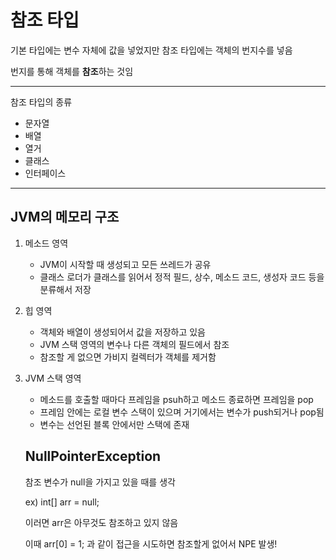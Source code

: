 # 참조 타입
기본 타입에는 변수 자체에 값을 넣었지만 참조 타입에는 객체의 번지수를 넣음

번지를 통해 객체를 **참조**하는 것임

---

참조 타입의 종류

- 문자열
- 배열
- 열거
- 클래스
- 인터페이스

---

## JVM의 메모리 구조

1. 메소드 영역
    - JVM이 시작할 때 생성되고 모든 쓰레드가 공유
    - 클래스 로더가 클래스를 읽어서 정적 필드, 상수, 메소드 코드, 생성자 코드 등을 분류해서 저장
2. 힙 영역
    - 객체와 배열이 생성되어서 값을 저장하고 있음
    - JVM 스택 영역의 변수나 다른 객체의 필드에서 참조
    - 참조할 게 없으면 가비지 컬렉터가 객체를 제거함
3. JVM 스택 영역
    - 메소드를 호출할 때마다 프레임을 psuh하고 메소드 종료하면 프레임을 pop
    - 프레임 안에는 로컬 변수 스택이 있으며 거기에서는 변수가 push되거나 pop됨
    - 변수는 선언된 블록 안에서만 스택에 존재
    
    ## NullPointerException
    
    참조 변수가 null을 가지고 있을 때를 생각
    
    ex) int[] arr = null;
    
    이러면 arr은 아무것도 참조하고 있지 않음
    
    이때 arr[0] = 1; 과 같이 접근을 시도하면 참조할게 없어서 NPE 발생!
